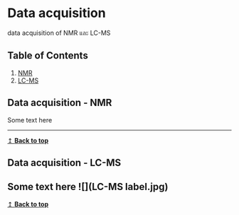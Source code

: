 # Data acquisition
data acquisition of NMR และ LC-MS 

## Table of Contents
1. [NMR](#nmr)
2. [LC-MS](#lcms)

## Data acquisition - NMR <a name="nmr"></a>
Some text here

---
[↥ **Back to top**](#top)

## Data acquisition - LC-MS <a name="lcms"></a>
Some text here
![](LC-MS label.jpg)
---
[↥ **Back to top**](#top)
